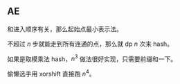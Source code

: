 ## AE
和进入顺序有关，那么起始点最小表示法。

不超过 $n$ 步就能走到所有连通的点，那么就 dp $n$ 次来 hash。

如果是取模乘法 hash，$n^3$ 做法很好实现，只需要前缀和一下。

偷懒选手用 xorshift 直接跑 $n^4$。
